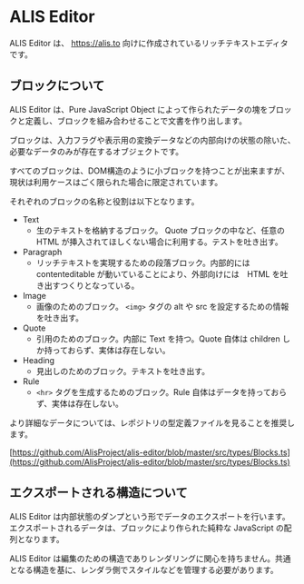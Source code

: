 # ALIS Editor

ALIS Editor は、 https://alis.to 向けに作成されているリッチテキストエディタです。

## ブロックについて

ALIS Editor は、Pure JavaScript Object によって作られたデータの塊をブロックと定義し、ブロックを組み合わせることで文書を作り出します。

ブロックは、入力フラグや表示用の変換データなどの内部向けの状態の除いた、必要なデータのみが存在するオブジェクトです。

すべてのブロックは、DOM構造のように小ブロックを持つことが出来ますが、現状は利用ケースはごく限られた場合に限定されています。


それぞれのブロックの名称と役割は以下となります。

- Text
  - 生のテキストを格納するブロック。 Quote ブロックの中など、任意の HTML が挿入されてほしくない場合に利用する。テストを吐き出す。
- Paragraph
  - リッチテキストを実現するための段落ブロック。内部的には contenteditable が動いていることにより、外部向けには　HTML を吐き出すつくりとなっている。
- Image
  - 画像のためのブロック。 `<img>` タグの alt や src を設定するための情報を吐き出す。
- Quote
  - 引用のためのブロック。内部に Text を持つ。Quote 自体は children しか持っておらず、実体は存在しない。
- Heading
  - 見出しのためのブロック。テキストを吐き出す。
- Rule
  - `<hr>` タグを生成するためのブロック。Rule 自体はデータを持っておらず、実体は存在しない。

より詳細なデータについては、レポジトリの型定義ファイルを見ることを推奨します。

[https://github.com/AlisProject/alis-editor/blob/master/src/types/Blocks.ts](https://github.com/AlisProject/alis-editor/blob/master/src/types/Blocks.ts)

## エクスポートされる構造について

ALIS Editor は内部状態のダンプという形でデータのエクスポートを行います。エクスポートされるデータは、ブロックにより作られた純粋な JavaScript の配列となります。

ALIS Editor は編集のための構造でありレンダリングに関心を持ちません。共通となる構造を基に、レンダラ側でスタイルなどを管理する必要があります。
